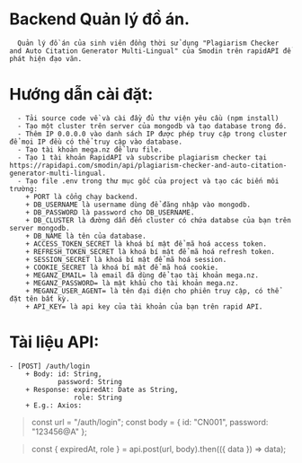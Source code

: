 # Backend Quản lý đồ án.
      Quản lý đồ án của sinh viên đồng thời sử dụng "Plagiarism Checker and Auto Citation Generator Multi-Lingual" của Smodin trên rapidAPI để phát hiện đạo văn.

# Hướng dẫn cài đặt:
      - Tải source code về và cài đầy đủ thư viện yêu cầu (npm install)
      - Tạo một cluster trên server của mongodb và tạo database trong đó.
      - Thêm IP 0.0.0.0 vào danh sách IP được phép truy cập trong cluster để mọi IP đều có thể truy cập vào database.
      - Tạo tài khoản mega.nz để lưu file.
      - Tạo 1 tài khoản RapidAPI và subscribe plagiarism checker tại https://rapidapi.com/smodin/api/plagiarism-checker-and-auto-citation-generator-multi-lingual.
      - Tạo file .env trong thư mục gốc của project và tạo các biến môi trường:
        + PORT là cổng chạy backend.
        + DB_USERNAME là username dùng để đăng nhập vào mongodb.
        + DB_PASSWORD là password cho DB_USERNAME.
        + DB_CLUSTER là đường dẫn đến cluster có chứa databse của bạn trên server mongodb.
        + DB_NAME là tên của database.
        + ACCESS_TOKEN_SECRET là khoá bí mật để mã hoá access token.
        + REFRESH_TOKEN_SECRET là khoá bí mật để mã hoá refresh token.
        + SESSION_SECRET là khoá bí mật để mã hoá session.
        + COOKIE_SECRET là khoá bí mật để mã hoá cookie.
        + MEGANZ_EMAIL= là email đã dùng để tạo tài khoản mega.nz.
        + MEGANZ_PASSWORD= là mật khẩu cho tài khoản mega.nz.
        + MEGANZ_USER_AGENT= là tên đại diện cho phiên truy cập, có thể đặt tên bất kỳ.
        + API_KEY= là api key của tài khoản của bạn trên rapid API.

# Tài liệu API:
    - [POST] /auth/login
        + Body: id: String,
                password: String
        + Response: expiredAt: Date as String,
                    role: String
        + E.g.: Axios:
  > const url = "/auth/login";
  > const body = { id: "CN001", password: "123456@A" };

  > const { expiredAt, role } = api.post(url, body).then(({ data }) => data);
  
